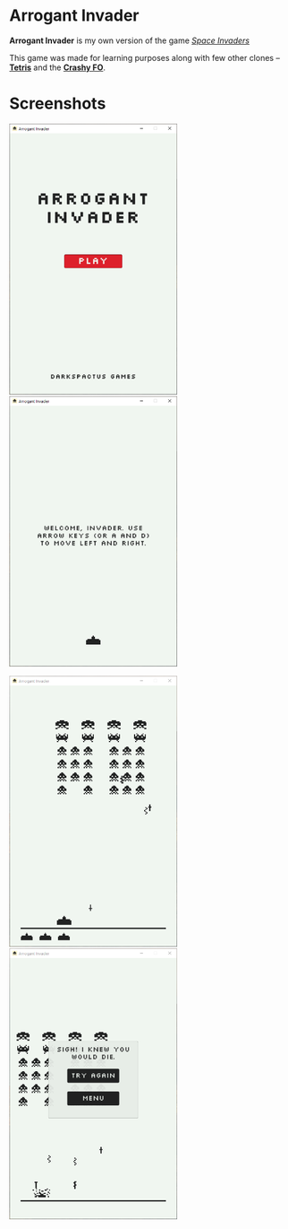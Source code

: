 # Arrogant Invader

**Arrogant Invader** is my own version of the game *[Space Invaders](https://en.wikipedia.org/wiki/Space_Invaders)*

This game was made for learning purposes along with few other clones – **[Tetris]()** and the **[Crashy FO]()**.

# Screenshots

<img src="Docs/main-menu.png" width="300" alt="main-menu"/> <img src="Docs/tutorial-screen-01.png" width="300" alt="tutorial-screen"/>

<img src="Docs/gameplay-screen.png" width="300" alt="gameplay-screen"/> <img src="Docs/game-over-screen.png" width="300" alt="game-over-screen"/>
